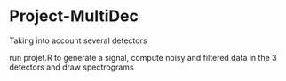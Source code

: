 # Project-MultiDec
Taking into account several detectors 

run projet.R to generate a signal, compute noisy and filtered data in the 3 detectors and draw spectrograms
